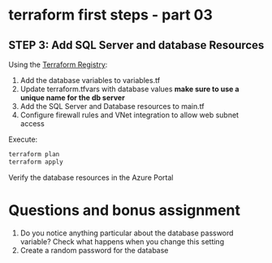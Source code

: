 # terraform first steps - part 03

## STEP 3: Add SQL Server and database Resources

Using the [Terraform Registry](https://registry.terraform.io):

1. Add the database variables to variables.tf
2. Update terraform.tfvars with database values __make sure to use a unique name for the db server__
3. Add the SQL Server and Database resources to main.tf
4. Configure firewall rules and VNet integration to allow web subnet access

Execute:
```bash
terraform plan
terraform apply
```

Verify the database resources in the Azure Portal

# Questions and bonus assignment
1. Do you notice anything particular about the database password variable? Check what happens when you change this setting
2. Create a random password for the database
